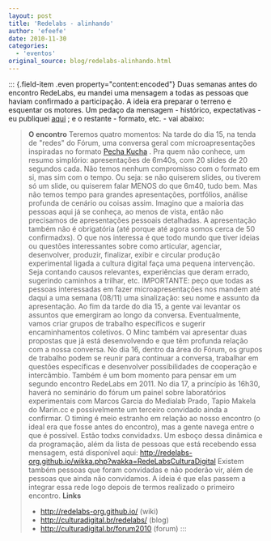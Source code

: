 ```yaml
---
layout: post
title: 'Redelabs - alinhando'
author: 'efeefe'
date: 2010-11-30
categories:
  - 'eventos'
original_source: blog/redelabs-alinhando.html
---
```


::: {.field-item .even property="content:encoded"}
Duas semanas antes do encontro RedeLabs, eu mandei uma mensagem a todas as pessoas que haviam confirmado a participação. A ideia era preparar o terreno e esquentar os motores. Um pedaço da mensagem - histórico, expectativas - eu publiquei [aqui](http://culturadigital.br/redelabs/2010/11/encontro-redelabs-preparando/ "Preparando") ; e o restante - formato, etc. - vai abaixo:

> **O encontro** Teremos quatro momentos: Na tarde do dia 15, na tenda de \"redes\" do Fórum, uma conversa geral com microapresentações inspiradas no formato [Pecha Kucha](http://pt.wikipedia.org/wiki/Pecha_Kucha) . Pra quem não conhece, um resumo simplório: apresentações de 6m40s, com 20 slides de 20 segundos cada. Não temos nenhum compromisso com o formato em si, mas sim com o tempo. Ou seja: se não quiserem slides, ou tiverem só um slide, ou quiserem falar MENOS do que 6m40, tudo bem. Mas não temos tempo para grandes apresentações, portfólios, análise profunda de cenário ou coisas assim. Imagino que a maioria das pessoas aqui já se conheça, ao menos de vista, então não precisamos de apresentações pessoais detalhadas. A apresentação também não é obrigatória (até porque até agora somos cerca de 50 confirmadxs). O que nos interessa é que todo mundo que tiver ideias ou questões interessantes sobre como articular, agenciar, desenvolver, produzir, finalizar, exibir e circular produção experimental ligada a cultura digital faça uma pequena intervenção. Seja contando causos relevantes, experiências que deram errado, sugerindo caminhos a trilhar, etc. IMPORTANTE: peço que todas as pessoas interessadas em fazer microapresentações nos mandem até daqui a uma semana (08/11) uma sinalização: seu nome e assunto da apresentação. Ao fim da tarde do dia 15, a gente vai levantar os assuntos que emergiram ao longo da conversa. Eventualmente, vamos criar grupos de trabalho específicos e sugerir encaminhamentos coletivos. O Minc também vai apresentar duas propostas que já está desenvolvendo e que têm profunda relação com a nossa conversa. No dia 16, dentro da área do Fórum, os grupos de trabalho podem se reunir para continuar a conversa, trabalhar em questões específicas e desenvolver possibilidades de cooperação e intercâmbio. Também é um bom momento para pensar em um segundo encontro RedeLabs em 2011. No dia 17, a princípio às 16h30, haverá no seminário do fórum um painel sobre laboratórios experimentais com Marcos Garcia do Medialab Prado, Tapio Makela do Marin.cc e possivelmente um terceiro convidado ainda a confirmar. O timing é meio estranho em relação ao nosso encontro (o ideal era que fosse antes do encontro), mas a gente navega entre o que é possível. Estão todxs convidadxs. Um esboço dessa dinâmica e da programação, além da lista de pessoas que está recebendo essa mensagem, está disponível aqui: <http://redelabs-org.github.io/wikka.php?wakka=RedeLabsCulturaDigital> Existem também pessoas que foram convidadas e não poderão vir, além de pessoas que ainda não convidamos. A ideia é que elas passem a integrar essa rede logo depois de termos realizado o primeiro encontro. **Links**
>
> -   <http://redelabs-org.github.io/> (wiki)
> -   <http://culturadigital.br/redelabs/> (blog)
> -   <http://culturadigital.br/forum2010> (forum)
:::
